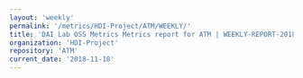 ```yaml
---
layout: 'weekly'
permalink: '/metrics/HDI-Project/ATM/WEEKLY/'
title: 'DAI Lab OSS Metrics Metrics report for ATM | WEEKLY-REPORT-2018-11-18'
organization: 'HDI-Project'
repository: 'ATM'
current_date: '2018-11-18'
---
```

